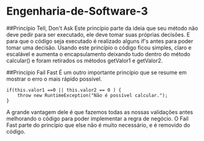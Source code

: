 # Engenharia-de-Software-3


##Princípio Tell, Don't Ask 
Este princípio parte da ideia que seu método não deve pedir para ser executado, ele deve tomar suas próprias decisões.
E para que o código seja executado é realizado alguns if's antes para poder tomar uma decisão.
Usando este princípio o código ficou simples, claro e escalável e aumenta o encapsulamento deixando tudo dentro do método calcular() e foram retirados os métodos getValor1 e getValor2. 

##Princípio Fail Fast
 É um outro importante princípio que se resume em mostrar o erro o mais rápido possível.

```
if(this.valor1 ==0 || this.valor2 == 0 ) {
    throw new RuntimeException("Não é possível calcular.");
}
```

A grande vantagem dele é que fazemos todas as nossas validações antes melhorando o código para poder implementar a regra de negócio.
O Fail Fast parte do princípio que else não é muito necessário, e é removido do código.
















